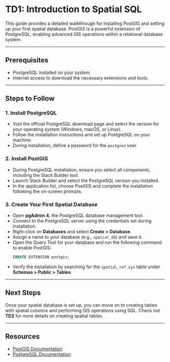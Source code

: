# TD1: Introduction to Spatial SQL

This guide provides a detailed walkthrough for installing PostGIS and setting up your first spatial database. PostGIS is a powerful extension of PostgreSQL, enabling advanced GIS operations within a relational database system.

---

## Prerequisites
- PostgreSQL installed on your system.
- Internet access to download the necessary extensions and tools.

---

## Steps to Follow

### 1. Install PostgreSQL
- Visit the official PostgreSQL download page and select the version for your operating system (Windows, macOS, or Linux).
- Follow the installation instructions and set up PostgreSQL on your machine.
- During installation, define a password for the `postgres` user.

### 2. Install PostGIS
- During PostgreSQL installation, ensure you select all components, including the Stack Builder tool.
- Launch Stack Builder and select the PostgreSQL version you installed.
- In the application list, choose PostGIS and complete the installation following the on-screen prompts.

### 3. Create Your First Spatial Database
- Open **pgAdmin 4**, the PostgreSQL database management tool.
- Connect to the PostgreSQL server using the credentials set during installation.
- Right-click on **Databases** and select **Create > Database**.
- Assign a name to your database (e.g., `spatial_db`) and save it.
- Open the Query Tool for your database and run the following command to enable PostGIS:
  ```sql
  CREATE EXTENSION postgis;
  ```
- Verify the installation by searching for the `spatial_ref_sys` table under **Schemas > Public > Tables**.

---

## Next Steps
Once your spatial database is set up, you can move on to creating tables with spatial columns and performing GIS operations using SQL. Check out **TD2** for more details on creating spatial tables.

---

## Resources
- [PostGIS Documentation](https://postgis.net/documentation)
- [PostgreSQL Documentation](https://www.postgresql.org/docs)
